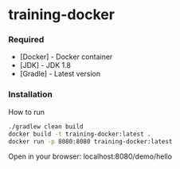 # training-docker
### Required
* [Docker] - Docker container
* [JDK] - JDK 1.8
* [Gradle] - Latest version

### Installation

How to run

```sh
./gradlew clean build
docker build -t training-docker:latest .
docker run -p 8080:8080 training-docker:latest
```

Open in your browser:
localhost:8080/demo/hello